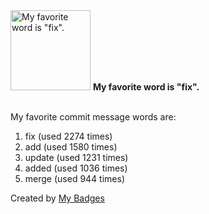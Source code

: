 <img src="https://my-badges.github.io/my-badges/favorite-word.png" alt="My favorite word is &quot;fix&quot;." title="My favorite word is &quot;fix&quot;." width="128">
<strong>My favorite word is &quot;fix&quot;.</strong>
<br><br>

My favorite commit message words are:

1. fix (used 2274 times)
2. add (used 1580 times)
3. update (used 1231 times)
4. added (used 1036 times)
5. merge (used 944 times)


Created by <a href="https://github.com/my-badges/my-badges">My Badges</a>